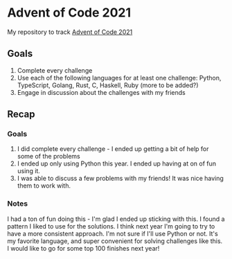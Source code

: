 # Advent of Code 2021

My repository to track [Advent of Code 2021](https://adventofcode.com/)

## Goals

1. Complete every challenge
2. Use each of the following languages for at least one challenge: Python, TypeScript, Golang, Rust, C, Haskell, Ruby (more to be added?)
3. Engage in discussion about the challenges with my friends

## Recap

### Goals

1. I did complete every challenge - I ended up getting a bit of help for some of the problems
2. I ended up only using Python this year. I ended up having at on of fun using it.
3. I was able to discuss a few problems with my friends! It was nice having them to work with.

### Notes

I had a ton of fun doing this - I'm glad I ended up sticking with this. I found a pattern I liked to use for the solutions. I think next year I'm going to try to have a more consistent approach. I'm not sure if I'll use Python or not. It's my favorite language, and super convenient for solving challenges like this. I would like to go for some top 100 finishes next year!
